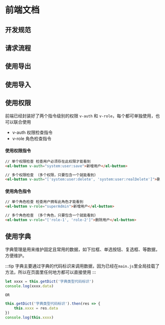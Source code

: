 # 前端文档

## 开发规范

## 请求流程

## 使用导出

## 使用导入

## 使用权限
前端已经封装好了两个指令级别的权限 `v-auth` 和 `v-role`，每个都可单独使用，也可以联合使用
- v-auth 权限检查指令
- v-role 角色检查指令

#### 使用权限指令
```html
// 单个权限检查 检查用户必须存在此权限才能看到
<el-button v-auth="system:user:save">新增用户</el-button>

// 多个权限检查 （多个权限，只要包含一个就能看到）
<el-button v-auth="['system:user:delete', 'system:user:realDelete']">删除用户</el-button>
```

#### 使用角色指令
```html
// 单个角色检查 检查用户拥有此角色才能看到
<el-button v-role="superAdmin">新增用户</el-button>

// 多个角色检查 （多个角色，只要包含一个就能看到）
<el-button v-role="['role-1', 'role-2']">删除用户</el-button>
```

## 使用字典
字典管理是用来维护固定且常用的数据，如下拉框、单选按钮、复选框、等数据，方便维护。

:::tip
字典主要通过字典的代码标识来调用数据，因为已经在`main.js`里全局挂载了方法，所以在页面里任何地方都可以直接使用
:::
```javascript
let xxxx = this.getDict('字典类型代码标识')
console.log(xxxx.data)

OR 

this.getDict('字典类型代码标识').then(res => {
    this.xxxx = res.data
})
console.log(this.xxxx)
```
